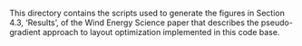 This directory contains the scripts used to generate the figures in Section 4.3, ‘Results’, of the Wind Energy Science paper that describes the pseudo-gradient approach to layout optimization implemented in this code base.
